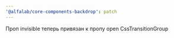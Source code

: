 ```yaml
---
'@alfalab/core-components-backdrop': patch
---
```


Проп invisible теперь привязан к пропу open CssTransitionGroup
